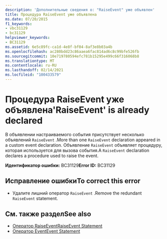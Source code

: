 ```yaml
---
description: 'Дополнительные сведения о: "RaiseEvent" уже объявлен'
title: Процедура RaiseEvent уже объявлена
ms.date: 07/20/2015
f1_keywords:
- vbc31129
- bc31129
helpviewer_keywords:
- BC31129
ms.assetid: 6e5c89fc-ca1d-4e8f-bf04-8af3e8b03a4b
ms.openlocfilehash: ac280bdd23c86aaea6fac814ad6c8c99bfe526fb
ms.sourcegitcommit: 10e719780594efc781b15295e499c66f316068b8
ms.translationtype: MT
ms.contentlocale: ru-RU
ms.lasthandoff: 02/14/2021
ms.locfileid: "100433579"
---
```

# <a name="raiseevent-is-already-declared"></a><span data-ttu-id="ee929-103">Процедура RaiseEvent уже объявлена</span><span class="sxs-lookup"><span data-stu-id="ee929-103">'RaiseEvent' is already declared</span></span>

<span data-ttu-id="ee929-104">В объявлении настраиваемого события присутствует несколько объявлений `RaiseEvent` .</span><span class="sxs-lookup"><span data-stu-id="ee929-104">More than one `RaiseEvent` declaration appeared in a custom event declaration.</span></span> <span data-ttu-id="ee929-105">Объявление `RaiseEvent` объявляет процедуру, которая используется для вызова события.</span><span class="sxs-lookup"><span data-stu-id="ee929-105">A `RaiseEvent` declaration declares a procedure used to raise the event.</span></span>  
  
 <span data-ttu-id="ee929-106">**Идентификатор ошибки:** BC31129</span><span class="sxs-lookup"><span data-stu-id="ee929-106">**Error ID:** BC31129</span></span>  
  
## <a name="to-correct-this-error"></a><span data-ttu-id="ee929-107">Исправление ошибки</span><span class="sxs-lookup"><span data-stu-id="ee929-107">To correct this error</span></span>  
  
- <span data-ttu-id="ee929-108">Удалите лишний оператор `RaiseEvent` .</span><span class="sxs-lookup"><span data-stu-id="ee929-108">Remove the redundant `RaiseEvent` statement.</span></span>  
  
## <a name="see-also"></a><span data-ttu-id="ee929-109">См. также раздел</span><span class="sxs-lookup"><span data-stu-id="ee929-109">See also</span></span>

- [<span data-ttu-id="ee929-110">Оператор RaiseEvent</span><span class="sxs-lookup"><span data-stu-id="ee929-110">RaiseEvent Statement</span></span>](../language-reference/statements/raiseevent-statement.md)
- [<span data-ttu-id="ee929-111">Оператор Event</span><span class="sxs-lookup"><span data-stu-id="ee929-111">Event Statement</span></span>](../language-reference/statements/event-statement.md)
